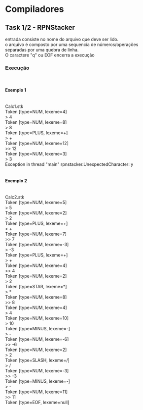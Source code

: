 # Compiladores

## Task 1/2 - RPNStacker

entrada consiste no nome do arquivo que deve ser lido.  
o arquivo é composto por uma sequencia de números/operações separadas por uma quebra de linha.  
O caractere "q" ou EOF encerra a execução

### Execução  
&nbsp;  
#### Exemplo 1  
\
Calc1.stk  
Token [type=NUM, lexeme=4]  
\> 4  
Token [type=NUM, lexeme=8]  
\> 8  
Token [type=PLUS, lexeme=+]  
\> +  
Token [type=NUM, lexeme=12]  
\>> 12  
Token [type=NUM, lexeme=3]  
\> 3  
Exception in thread "main" rpnstacker.UnexpectedCharacter: y  
&nbsp;
#### Exemplo 2  
\
Calc2.stk  
Token [type=NUM, lexeme=5]  
\> 5  
Token [type=NUM, lexeme=2]  
\> 2  
Token [type=PLUS, lexeme=+]  
\> +  
Token [type=NUM, lexeme=7]  
\>> 7  
Token [type=NUM, lexeme=-3]  
\> -3  
Token [type=PLUS, lexeme=+]  
\> +  
Token [type=NUM, lexeme=4]  
\>> 4  
Token [type=NUM, lexeme=2]  
\> 2  
Token [type=STAR, lexeme=*]  
\> *  
Token [type=NUM, lexeme=8]  
\>> 8  
Token [type=NUM, lexeme=4]  
\> 4  
Token [type=NUM, lexeme=10]  
\> 10  
Token [type=MINUS, lexeme=-]  
\> -  
Token [type=NUM, lexeme=-6]  
\>> -6  
Token [type=NUM, lexeme=2]  
\> 2  
Token [type=SLASH, lexeme=/]  
\> /  
Token [type=NUM, lexeme=-3]  
\>> -3  
Token [type=MINUS, lexeme=-]  
\> -  
Token [type=NUM, lexeme=11]  
\>> 11  
Token [type=EOF, lexeme=null]  